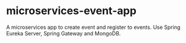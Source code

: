 # microservices-event-app
A microservices app to create event and register to events. Use Spring Eureka Server, Spring Gateway and MongoDB.
